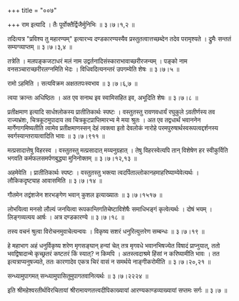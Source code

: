+++
title = "००७"

+++
राम इत्यादि । तैः पूर्वोक्तैर्द्विजैर्मुनिभिः  ॥  ३।७।१,२  ॥   

  

तदित्यत्र "प्रविश्य तु महारण्यम्" इत्यारभ्य दण्डकारण्यस्यैव प्रस्तुतत्वात्तच्छब्देन तदेव परामृश्यते । द्रुमैः सन्ततं सम्यग्व्याप्तम्  ॥  ३।७।३,४  ॥   

  

तत्रेति । मलपङ्कजटाधरं मलं नाम उद्वर्तनादिसंस्काराभावाच्छरीरजन्यम् । पङ्को नाम वनसञ्चाराच्छरीरलग्नमिति भेदः । विधिवदित्यनन्तरं उपगम्येति शेषः  ॥  ३।७।५  ॥   

  

रामो ऽहमिति । सत्यविक्रम अक्षततपःस्वभाव  ॥  ३।७।६,७  ॥   

  

त्वया क्रान्तः अधिष्ठितः । अत एव सनाथ इव स्वामिसहित इव, अभूदिति शेषः  ॥  ३।७।८  ॥   

  

प्रतीक्षमाण इत्यादि सार्धश्लोकस्य प्रातीतिकार्थः स्पष्टः । वस्तुतस्तु रावणवधार्यं रघुकुले ऽवतीर्णस्य तव राज्यभ्रंशः, चित्रकूटमुपादाय तव चित्रकूटप्राप्तिमारभ्य मे मया श्रुतः । अत एव तद्वधार्थं भवाननेन मार्गेणागमिष्यतीति त्वामेव प्रतीक्षमाणस्सन् देहं त्वक्त्वा इतो देवलोकं नारोहे परमपुरुषार्थस्वरूपत्वद्दर्शनस्य स्वर्गस्यान्तरायत्वादिति भावः  ॥  ३।७।९११  ॥   

  

मत्प्रसादात्तेषु विहरस्व । वस्तुतस्तु मत्प्रसादात् मय्यनुग्रहात् । तेषु विहरस्वेत्यपि तान् विशेषेण हर स्वीकुर्विति भगवति कर्मफलसमर्पणबुद्ध्या मुनिनोक्तम्  ॥  ३।७।१२,१३  ॥   

  

अहमेवेति । प्रातीतिकार्थः स्पष्टः । वस्तुतस्तु भक्त्या त्वदर्पिताल्लोकानहमाहरिष्याम्येवेत्यर्थः । लौकिकदृष्ट्याह आवासमिति  ॥  ३।७।१४  ॥   

  

गौतमेन तद्वंशजेन शरभङ्गेण भवान् कुशल इत्याख्यातः  ॥  ३।७।१५१७  ॥   

  

लोभयित्वा मनसो लौल्यं जनयित्वा रूपकान्तिगतिचेष्टाविशेषैः समाधिभङ्गं कृत्वेत्यर्थः । दोषं भयम् । लिङ्गव्यत्यय आर्षः । अत्र दण्डकारण्ये  ॥  ३।७।१८  ॥   

  

तस्य वचनं श्रुत्वा विरोचनमुवाचेत्यन्वयः । विकृष्य सशरं धनुरित्युत्तरेण सम्बन्धः  ॥  ३।७।१९  ॥   

  

हे महाभाग अहं धनुर्विकृष्य शरेण मृगसङ्घान् हन्यां चेत् तत्र मृगवधे भवानभिषज्येत विषादं प्राप्नुयात्, ततो भवद्विषादान्मे कृच्छ्रतरं कष्टतरं किं स्यात्? न किमपि । अतस्त्वदाश्रमे हिंसां न करिष्यामीति भावः । तत इत्यत्राप्यनुषज्यते, ततः कारणादेव एकत्र चिरं वासं न समर्थये नाङ्गीकरोमीति  ॥  ३।७।२०,२१  ॥   

  

सन्ध्यामुपागमत् सन्ध्यामुपासितुमुपागतवानित्यर्थः  ॥  ३।७।२२२४  ॥   

  

इति श्रीमहेश्वरतीर्थविरचितायां श्रीरामायणतत्त्वदीपिकाख्यायां आरण्यकाण्डव्याख्यायां सप्तमः सर्गः  ॥  ३।७  ॥   

  

